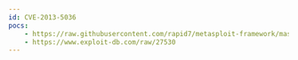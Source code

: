 ```yaml
---
id: CVE-2013-5036
pocs:
    - https://raw.githubusercontent.com/rapid7/metasploit-framework/master/modules/exploits/unix/webapp/squash_yaml_exec.rb
    - https://www.exploit-db.com/raw/27530
---
```

